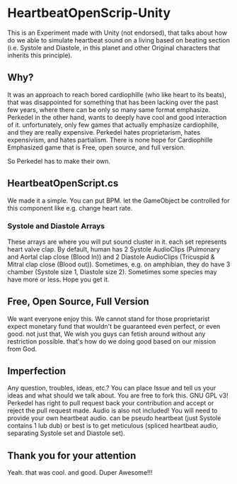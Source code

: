 # HeartbeatOpenScrip-Unity
This is an Experiment made with Unity (not endorsed), that talks about how do we able to simulate heartbeat sound on a living based on beating section (i.e. Systole and Diastole, in this planet and other Original characters that inherits this principle).

## Why?
It was an approach to reach bored cardiophille (who like heart to its beats), that was disappointed for something that has been lacking over the past few years, where there can be only so many same format emphasize. Perkedel in the other hand, wants to deeply have cool and good interaction of it. unfortunately, only few games that actually emphasize cardiophille, and they are really expensive. Perkedel hates proprietarism, hates expensivism, and hates partialism. There is none hope for Cardiophille Emphasized game that is Free, open source, and full version.

So Perkedel has to make their own.

## HeartbeatOpenScript.cs
We made it a simple. You can put BPM. let the GameObject be controlled for this component like e.g. change heart rate.

### Systole and Diastole Arrays
These arrays are where you will put sound cluster in it. each set represents heart valve clap. By default, human has 2 Systole AudioClips (Pulmonary and Aortal clap close (Blood In)) and 2 Diastole AudioClips (Tricuspid & Mitral clap close (Blood out)). Sometimes, e.g. on amphibian, they do have 3 chamber (Systole size 1, Diastole size 2). Sometimes some species may have more or less. Hope you get it.

## Free, Open Source, Full Version
We want everyone enjoy this. We cannot stand for those proprietarist expect monetary fund that wouldn't be guaranteed even perfect, or even good. 
not just that, We wish you guys can fetish around without any restriction possible. that's how do we doing good based on our mission from God.

## Imperfection
Any question, troubles, ideas, etc.? You can place Issue and tell us your ideas and what should we talk about.
You are free to fork this. GNU GPL v3! Perkedel has right to pull request back your contribution and accept or reject the pull request made.
Audio is also not included! You will need to provide your own heartbeat audio. can be pseudo heartbeat (just Systole contains 1 lub dub) or best is to get meticulous (spliced heartbeat audio, separating Systole set and Diastole set).

## Thank you for your attention
Yeah. that was cool. and good.
Duper Awesome!!!
